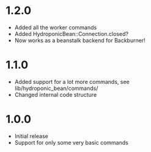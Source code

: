 # 1.2.0

- Added all the worker commands
- Added HydroponicBean::Connection.closed?
- Now works as a beanstalk backend for Backburner!

# 1.1.0

- Added support for a lot more commands, see lib/hydroponic_bean/commands/
- Changed internal code structure

# 1.0.0

- Initial release
- Support for only some very basic commands
